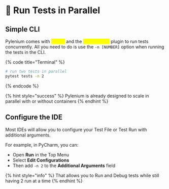 # 🔀 Run Tests in Parallel

## Simple CLI

Pylenium comes with <mark style="color:yellow;">**pytest**</mark> and the <mark style="color:yellow;">**pytest-xdist**</mark> plugin to run tests concurrently. All you need to do is use the `-n [NUMBER]` option when running the tests in the CLI.

{% code title="Terminal" %}
```bash
# run two tests in parallel
pytest tests -n 2
```
{% endcode %}

{% hint style="success" %}
&#x20;Pylenium is already designed to scale in parallel with or without containers
{% endhint %}

## Configure the IDE

Most IDEs will allow you to configure your Test File or Test Run with additional arguments.

For example, in PyCharm, you can:

* Open **Run** in the Top Menu
* Select **Edit Configurations**
* Then add `-n 2` to the **Additional Arguments** field

{% hint style="info" %}
That allows you to Run and Debug tests while still having 2 run at a time
{% endhint %}

